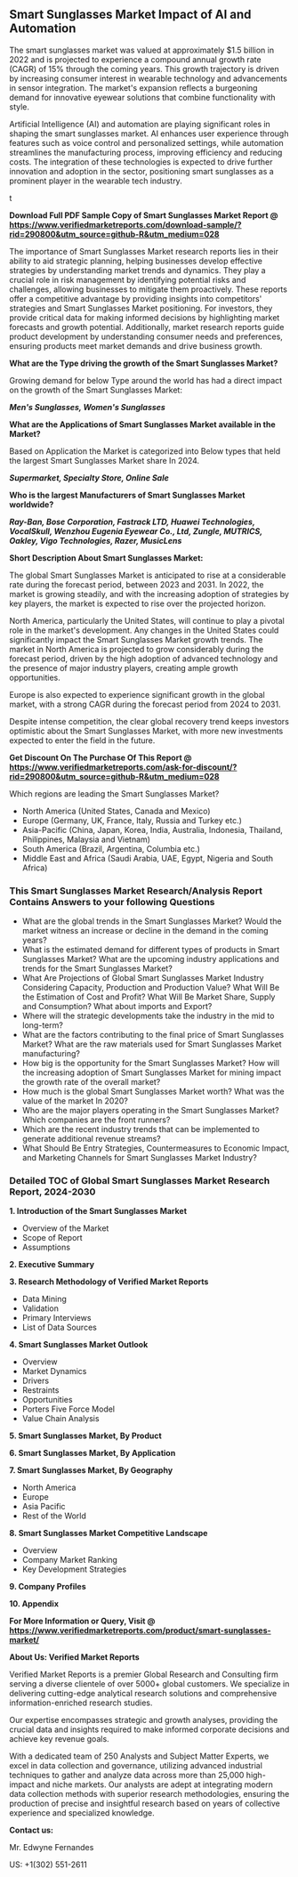 <h2>Smart Sunglasses Market Impact of AI and Automation</h2><p>The smart sunglasses market was valued at approximately $1.5 billion in 2022 and is projected to experience a compound annual growth rate (CAGR) of 15% through the coming years. This growth trajectory is driven by increasing consumer interest in wearable technology and advancements in sensor integration. The market's expansion reflects a burgeoning demand for innovative eyewear solutions that combine functionality with style.</p><p>Artificial Intelligence (AI) and automation are playing significant roles in shaping the smart sunglasses market. AI enhances user experience through features such as voice control and personalized settings, while automation streamlines the manufacturing process, improving efficiency and reducing costs. The integration of these technologies is expected to drive further innovation and adoption in the sector, positioning smart sunglasses as a prominent player in the wearable tech industry.</p>t</p><p id="" class=""><strong>Download Full PDF Sample Copy of Smart Sunglasses Market Report @ <a href="https://www.verifiedmarketreports.com/download-sample/?rid=290800&utm_source=github-R&utm_medium=028" target="_blank">https://www.verifiedmarketreports.com/download-sample/?rid=290800&utm_source=github-R&utm_medium=028</a></strong></p><p>The importance of&nbsp;Smart Sunglasses Market research reports lies in their ability to aid strategic planning, helping businesses develop effective strategies by understanding market trends and dynamics. They play a crucial role in risk management by identifying potential risks and challenges, allowing businesses to mitigate them proactively. These reports offer a competitive advantage by providing insights into competitors' strategies and Smart Sunglasses Market positioning. For investors, they provide critical data for making informed decisions by highlighting market forecasts and growth potential. Additionally, market research reports guide product development by understanding consumer needs and preferences, ensuring products meet market demands and drive business growth.</p><p><strong>What are the&nbsp;Type driving the growth of the Smart Sunglasses Market?</strong></p><p id="" class="">Growing demand for below Type around the world has had a direct impact on the growth of the Smart Sunglasses Market:</p><em><strong>Men's Sunglasses, Women's Sunglasses</strong></em></p><strong>What are the&nbsp;Applications&nbsp;of Smart Sunglasses Market available in the Market?</strong></p><p id="" class="">Based on Application the Market is categorized into Below types that held the largest Smart Sunglasses Market share In 2024.</p><em><strong>Supermarket, Specialty Store, Online Sale</strong></em></p><strong>Who is the largest Manufacturers of Smart Sunglasses Market worldwide?</strong></p><p><em><strong>Ray-Ban, Bose Corporation, Fastrack LTD, Huawei Technologies, VocalSkull, Wenzhou Eugenia Eyewear Co., Ltd, Zungle, MUTRICS, Oakley, Vigo Technologies, Razer, MusicLens</strong></em></p><p id="" class=""><strong>Short Description About Smart Sunglasses Market:</strong></p><p>The global Smart Sunglasses Market is anticipated to rise at a considerable rate during the forecast period, between 2023 and 2031. In 2022, the market is growing steadily, and with the increasing adoption of strategies by key players, the market is expected to rise over the projected horizon.</p><p>North America, particularly the United States, will continue to play a pivotal role in the market's development. Any changes in the United States could significantly impact the Smart Sunglasses Market growth trends. The market in North America is projected to grow considerably during the forecast period, driven by the high adoption of advanced technology and the presence of major industry players, creating ample growth opportunities.</p><p>Europe is also expected to experience significant growth in the global market, with a strong CAGR during the forecast period from 2024 to 2031.</p><p>Despite intense competition, the clear global recovery trend keeps investors optimistic about the Smart Sunglasses Market, with more new investments expected to enter the field in the future.</p><p id="" class=""><strong>Get Discount On The Purchase Of This Report @ <a href="https://www.verifiedmarketreports.com/ask-for-discount/?rid=290800&utm_source=github-R&utm_medium=028" target="_blank">https://www.verifiedmarketreports.com/ask-for-discount/?rid=290800&utm_source=github-R&utm_medium=028</a></strong></p>Which regions are leading the Smart Sunglasses Market?</p><ul><li>North America (United States, Canada and Mexico)</li><li>Europe (Germany, UK, France, Italy, Russia and Turkey etc.)</li><li>Asia-Pacific (China, Japan, Korea, India, Australia, Indonesia, Thailand, Philippines, Malaysia and Vietnam)</li><li>South America (Brazil, Argentina, Columbia etc.)</li><li>Middle East and Africa (Saudi Arabia, UAE, Egypt, Nigeria and South Africa)</li></ul><h3 id="" class="">This Smart Sunglasses Market Research/Analysis Report Contains Answers to your following Questions</h3><ul><li>What are the global trends in the Smart Sunglasses Market? Would the market witness an increase or decline in the demand in the coming years?</li><li>What is the estimated demand for different types of products in Smart Sunglasses Market? What are the upcoming industry applications and trends for the Smart Sunglasses Market?</li><li>What Are Projections of Global Smart Sunglasses Market Industry Considering Capacity, Production and Production Value? What Will Be the Estimation of Cost and Profit? What Will Be Market Share, Supply and Consumption? What about imports and Export?</li><li>Where will the strategic developments take the industry in the mid to long-term?</li><li>What are the factors contributing to the final price of Smart Sunglasses Market? What are the raw materials used for Smart Sunglasses Market manufacturing?</li><li>How big is the opportunity for the Smart Sunglasses Market? How will the increasing adoption of Smart Sunglasses Market for mining impact the growth rate of the overall market?</li><li>How much is the global Smart Sunglasses Market worth? What was the value of the market In 2020?</li><li>Who are the major players operating in the Smart Sunglasses Market? Which companies are the front runners?</li><li>Which are the recent industry trends that can be implemented to generate additional revenue streams?</li><li>What Should Be Entry Strategies, Countermeasures to Economic Impact, and Marketing Channels for Smart Sunglasses Market Industry?</li></ul><h3 id="" class="">Detailed TOC of Global Smart Sunglasses Market Research Report, 2024-2030</h3><p id="" class=""><strong>1. Introduction of the Smart Sunglasses Market</strong></p><ul><li>Overview of the Market</li><li>Scope of Report</li><li>Assumptions</li></ul><p id="" class=""><strong>2. Executive Summary</strong></p><p id="" class=""><strong>3. Research Methodology of Verified Market Reports</strong></p><ul><li>Data Mining</li><li>Validation</li><li>Primary Interviews</li><li>List of Data Sources</li></ul><p id="" class=""><strong>4. Smart Sunglasses Market Outlook</strong></p><ul><li>Overview</li><li>Market Dynamics</li><li>Drivers</li><li>Restraints</li><li>Opportunities</li><li>Porters Five Force Model</li><li>Value Chain Analysis</li></ul><p id="" class=""><strong>5. Smart Sunglasses Market, By Product</strong></p><p id="" class=""><strong>6. Smart Sunglasses Market, By Application</strong></p><p id="" class=""><strong>7. Smart Sunglasses Market, By Geography</strong></p><ul><li>North America</li><li>Europe</li><li>Asia Pacific</li><li>Rest of the World</li></ul><p id="" class=""><strong>8. Smart Sunglasses Market Competitive Landscape</strong></p><ul><li>Overview</li><li>Company Market Ranking</li><li>Key Development Strategies</li></ul><p id="" class=""><strong>9. Company Profiles</strong></p><p id="" class=""><strong>10. Appendix</strong></p><p id="" class=""><strong>For More Information or Query, Visit @ <a href="https://www.verifiedmarketreports.com/product/smart-sunglasses-market/" target="_blank">https://www.verifiedmarketreports.com/product/smart-sunglasses-market/</a></strong></p><p id="" class=""><strong>About Us: Verified Market Reports</strong></p><p id="" class="">Verified Market Reports is a premier Global Research and Consulting firm serving a diverse clientele of over 5000+ global customers. We specialize in delivering cutting-edge analytical research solutions and comprehensive information-enriched research studies.</p><p id="" class="">Our expertise encompasses strategic and growth analyses, providing the crucial data and insights required to make informed corporate decisions and achieve key revenue goals.</p><p id="" class="">With a dedicated team of 250 Analysts and Subject Matter Experts, we excel in data collection and governance, utilizing advanced industrial techniques to gather and analyze data across more than 25,000 high-impact and niche markets. Our analysts are adept at integrating modern data collection methods with superior research methodologies, ensuring the production of precise and insightful research based on years of collective experience and specialized knowledge.</p><p id="" class=""><strong>Contact us:</strong></p><p id="" class="">Mr. Edwyne Fernandes</p><p id="" class="">US: +1(302) 551-2611</p>
